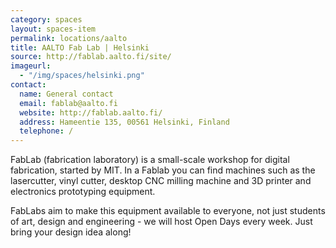 ```yaml
---
category: spaces
layout: spaces-item
permalink: locations/aalto
title: AALTO Fab Lab | Helsinki
source: http://fablab.aalto.fi/site/
imageurl: 
  - "/img/spaces/helsinki.png"
contact:
  name: General contact
  email: fablab@aalto.fi
  website: http://fablab.aalto.fi/
  address: Hameentie 135, 00561 Helsinki, Finland
  telephone: /
---
```


FabLab (fabrication laboratory) is a small-scale workshop for digital fabrication, started by MIT. In a Fablab you can find machines such as the lasercutter, vinyl cutter, desktop CNC milling machine and 3D printer and electronics prototyping equipment.

FabLabs aim to make this equipment available to everyone, not just students of art, design and engineering - we will host Open Days every week. Just bring your design idea along!
